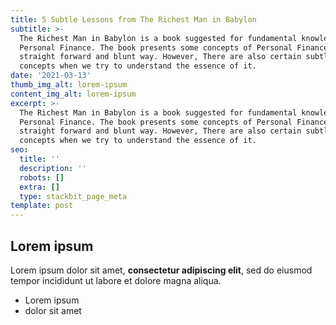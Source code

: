 ```yaml
---
title: 5 Subtle Lessons from The Richest Man in Babylon
subtitle: >-
  The Richest Man in Babylon is a book suggested for fundamental knowledge on
  Personal Finance. The book presents some concepts of Personal Finance in a
  straight forward and blunt way. However, There are also certain subtle
  concepts when we try to understand the essence of it.
date: '2021-03-13'
thumb_img_alt: lorem-ipsum
content_img_alt: lorem-ipsum
excerpt: >-
  The Richest Man in Babylon is a book suggested for fundamental knowledge on
  Personal Finance. The book presents some concepts of Personal Finance in a
  straight forward and blunt way. However, There are also certain subtle
  concepts when we try to understand the essence of it.
seo:
  title: ''
  description: ''
  robots: []
  extra: []
  type: stackbit_page_meta
template: post
---
```

## Lorem ipsum

Lorem ipsum dolor sit amet, **consectetur adipiscing elit**, sed do eiusmod tempor incididunt ut labore et dolore magna aliqua.

- Lorem ipsum
- dolor sit amet
